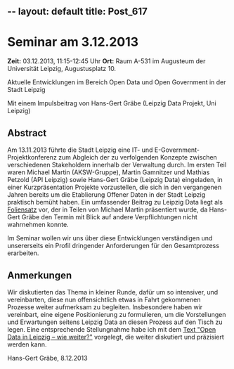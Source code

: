 --
layout: default
title: Post_617
---


# Seminar am 3.12.2013

<strong>Zeit:</strong> 03.12.2013, 11:15-12:45 Uhr
<strong>Ort:</strong> Raum A-531 im Augusteum der Universität Leipzig, Augustusplatz 10.

Aktuelle Entwicklungen im Bereich Open Data und Open Government in der Stadt Leipzig

Mit einem Impulsbeitrag von Hans-Gert Gräbe (Leipzig Data Projekt, Uni Leipzig)
<h2>Abstract</h2>
Am 13.11.2013 führte die Stadt Leipzig eine IT- und E-Government-Projektkonferenz zum Abgleich der zu verfolgenden Konzepte zwischen verschiedenen Stakeholdern innerhalb der Verwaltung durch. Im ersten Teil waren Michael Martin (AKSW-Gruppe), Martin Gamnitzer und Mathias Petzold (API Leipzig) sowie Hans-Gert Gräbe (Leipzig Data) eingeladen, in einer Kurzpräsentation Projekte vorzustellen, die sich in den vergangenen Jahren bereits um die Etablierung Offener Daten in der Stadt Leipzig praktisch bemüht haben. Ein umfassender Beitrag zu Leipzig Data liegt als <a href="http://www.leipzig-data.de/Upload/Folien-20131113.pdf">Foliensatz</a> vor, der in Teilen von Michael Martin präsentiert wurde, da Hans-Gert Gräbe den Termin mit Blick auf andere Verpflichtungen nicht wahrnehmen konnte.

Im Seminar wollen wir uns über diese Entwicklungen verständigen und unsererseits ein Profil dringender Anforderungen für den Gesamtprozess erarbeiten.
<h2>Anmerkungen</h2>
Wir diskutierten das Thema in kleiner Runde, dafür um so intensiver, und vereinbarten, diese nun offensichtlich etwas in Fahrt gekommenen Prozesse weiter aufmerksam zu begleiten. Insbesondere haben wir vereinbart, eine eigene Positionierung zu formulieren, um die Vorstellungen und Erwartungen seitens Leipzig Data an diesen Prozess auf den Tisch zu legen. Eine entsprechende Stellungnahme habe ich mit dem <a href="http://leipzig-data.de/Upload/OpenData-13.pdf">Text "Open Data in Leipzig – wie weiter?"</a> vorgelegt, die weiter diskutiert und präzisiert werden kann.

Hans-Gert Gräbe, 8.12.2013

